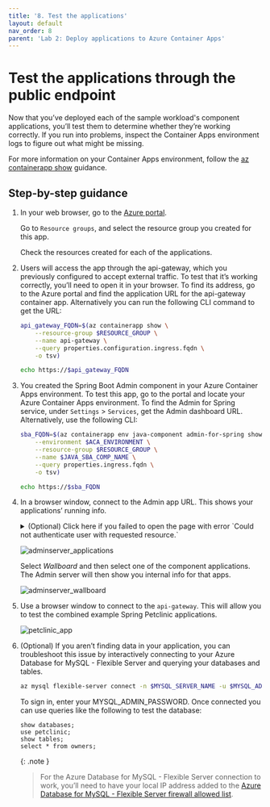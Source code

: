 ```yaml
---
title: '8. Test the applications'
layout: default
nav_order: 8
parent: 'Lab 2: Deploy applications to Azure Container Apps'
---
```


# Test the applications through the public endpoint

Now that you’ve deployed each of the sample workload's component applications, you’ll test them to determine whether they’re working correctly. If you run into problems, inspect the Container Apps environment logs to figure out what might be missing.

For more information on your Container Apps environment, follow the [az containerapp show](https://learn.microsoft.com/cli/azure/containerapp?view=azure-cli-latest#az-containerapp-show) guidance.

## Step-by-step guidance

1.  In your web browser, go to the [Azure portal](http://portal.azure.com/).

    Go to `Resource groups`, and select the resource group you created for this app.

    Check the resources created for each of the applications.

1.  Users will access the app through the api-gateway, which you previously configured to accept external traffic. To test that it’s working correctly, you’ll need to open it in your browser. To find its address, go to the Azure portal and find the application URL for the api-gateway container app. Alternatively you can run the following CLI command to get the URL:

    ```bash
    api_gateway_FQDN=$(az containerapp show \
        --resource-group $RESOURCE_GROUP \
        --name api-gateway \
        --query properties.configuration.ingress.fqdn \
        -o tsv)

    echo https://$api_gateway_FQDN
    ```

1.  You created the Spring Boot Admin component in your Azure Container Apps environment. To test this app, go to the portal and locate your Azure Container Apps environment. To find the Admin for Spring service, under `Settings` \> `Services`, get the Admin dashboard URL. Alternatively, use the following CLI:

    ```bash
    sba_FQDN=$(az containerapp env java-component admin-for-spring show \
        --environment $ACA_ENVIRONMENT \
        --resource-group $RESOURCE_GROUP \
        --name $JAVA_SBA_COMP_NAME \
        --query properties.ingress.fqdn \
        -o tsv)

    echo https://$sba_FQDN
    ```

1.  In a browser window, connect to the Admin app URL. This shows your applications’ running info.

    <details markdown="1">

    <summary>(Optional) Click here if you failed to open the page with error `Could not authenticate user with requested resource.`</summary>

    - Go to the portal, and find your Azure Container Apps environment.
    - In the left menu, select `Access control (IAM)` and then select `Add` \> `Add role assignment`.
    - In the `Role` tab, search and select `Container Apps ManagedEnvironments Contributor`. On the Members tab, select assignee type `User`, `group`, or `service principal`, and then search and select your account using the Select members menu.
    - Select Review + Assign to finish assigning the role.

    Alternatively, you can use the following CLI command to assign the roll:

    ```bash
    az role assignment create --assignee $USER_NAME --scope $ACA_ENVIRONMENT_ID --role 'Container Apps ManagedEnvironments Contributor'
    ```

    </details>

    ![adminserver_applications](../../images/adminserver_applications.png)

    Select _Wallboard_ and then select one of the component applications. The Admin server will then show you internal info for that apps.

    ![adminserver_wallboard](../../images/adminserver_wallboard.png)

1.  Use a browser window to connect to the `api-gateway`. This will allow you to test the combined example Spring Petclinic applications.

    ![petclinic_app](../../images/petclinic_app.png)

1.  (Optional) If you aren’t finding data in your application, you can troubleshoot this issue by interactively connecting to your Azure Database for MySQL - Flexible Server and querying your databases and tables.

    ```bash
    az mysql flexible-server connect -n $MYSQL_SERVER_NAME -u $MYSQL_ADMIN_USERNAME --interactive
    ```

    To sign in, enter your MYSQL_ADMIN_PASSWORD. Once connected you can use queries like the following to test the database:

    ```text
    show databases;
    use petclinic;
    show tables;
    select * from owners;
    ```

    {: .note }
    > For the Azure Database for MySQL - Flexible Server connection to work, you’ll need to have your local IP address added to the [Azure Database for MySQL - Flexible Server firewall allowed list](https://learn.microsoft.com/azure/mysql/flexible-server/how-to-manage-firewall-portal).
